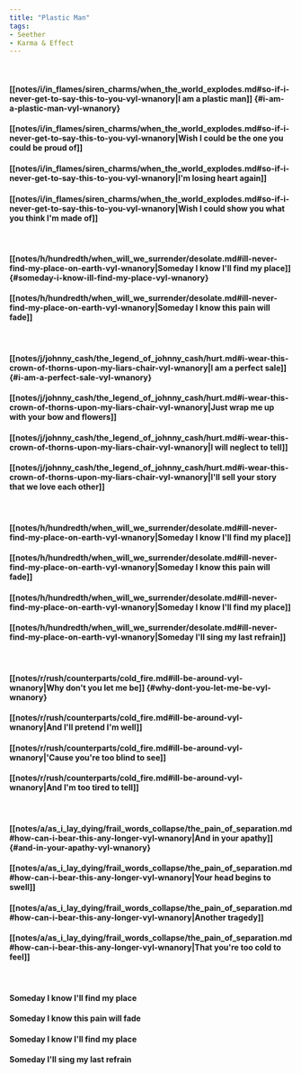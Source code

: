 ```yaml
---
title: "Plastic Man"
tags:
- Seether
- Karma & Effect
---
```

&nbsp;
#### [[notes/i/in_flames/siren_charms/when_the_world_explodes.md#so-if-i-never-get-to-say-this-to-you-vyl-wnanory|I am a plastic man]] {#i-am-a-plastic-man-vyl-wnanory}
#### [[notes/i/in_flames/siren_charms/when_the_world_explodes.md#so-if-i-never-get-to-say-this-to-you-vyl-wnanory|Wish I could be the one you could be proud of]]
#### [[notes/i/in_flames/siren_charms/when_the_world_explodes.md#so-if-i-never-get-to-say-this-to-you-vyl-wnanory|I'm losing heart again]]
#### [[notes/i/in_flames/siren_charms/when_the_world_explodes.md#so-if-i-never-get-to-say-this-to-you-vyl-wnanory|Wish I could show you what you think I'm made of]]
&nbsp;
#### [[notes/h/hundredth/when_will_we_surrender/desolate.md#ill-never-find-my-place-on-earth-vyl-wnanory|Someday I know I'll find my place]] {#someday-i-know-ill-find-my-place-vyl-wnanory}
#### [[notes/h/hundredth/when_will_we_surrender/desolate.md#ill-never-find-my-place-on-earth-vyl-wnanory|Someday I know this pain will fade]]
&nbsp;
#### [[notes/j/johnny_cash/the_legend_of_johnny_cash/hurt.md#i-wear-this-crown-of-thorns-upon-my-liars-chair-vyl-wnanory|I am a perfect sale]] {#i-am-a-perfect-sale-vyl-wnanory}
#### [[notes/j/johnny_cash/the_legend_of_johnny_cash/hurt.md#i-wear-this-crown-of-thorns-upon-my-liars-chair-vyl-wnanory|Just wrap me up with your bow and flowers]]
#### [[notes/j/johnny_cash/the_legend_of_johnny_cash/hurt.md#i-wear-this-crown-of-thorns-upon-my-liars-chair-vyl-wnanory|I will neglect to tell]]
#### [[notes/j/johnny_cash/the_legend_of_johnny_cash/hurt.md#i-wear-this-crown-of-thorns-upon-my-liars-chair-vyl-wnanory|I'll sell your story that we love each other]]
&nbsp;
#### [[notes/h/hundredth/when_will_we_surrender/desolate.md#ill-never-find-my-place-on-earth-vyl-wnanory|Someday I know I'll find my place]]
#### [[notes/h/hundredth/when_will_we_surrender/desolate.md#ill-never-find-my-place-on-earth-vyl-wnanory|Someday I know this pain will fade]]
#### [[notes/h/hundredth/when_will_we_surrender/desolate.md#ill-never-find-my-place-on-earth-vyl-wnanory|Someday I know I'll find my place]]
#### [[notes/h/hundredth/when_will_we_surrender/desolate.md#ill-never-find-my-place-on-earth-vyl-wnanory|Someday I'll sing my last refrain]]
&nbsp;
#### [[notes/r/rush/counterparts/cold_fire.md#ill-be-around-vyl-wnanory|Why don't you let me be]] {#why-dont-you-let-me-be-vyl-wnanory}
#### [[notes/r/rush/counterparts/cold_fire.md#ill-be-around-vyl-wnanory|And I'll pretend I'm well]]
#### [[notes/r/rush/counterparts/cold_fire.md#ill-be-around-vyl-wnanory|'Cause you're too blind to see]]
#### [[notes/r/rush/counterparts/cold_fire.md#ill-be-around-vyl-wnanory|And I'm too tired to tell]]
&nbsp;
#### [[notes/a/as_i_lay_dying/frail_words_collapse/the_pain_of_separation.md#how-can-i-bear-this-any-longer-vyl-wnanory|And in your apathy]] {#and-in-your-apathy-vyl-wnanory}
#### [[notes/a/as_i_lay_dying/frail_words_collapse/the_pain_of_separation.md#how-can-i-bear-this-any-longer-vyl-wnanory|Your head begins to swell]]
#### [[notes/a/as_i_lay_dying/frail_words_collapse/the_pain_of_separation.md#how-can-i-bear-this-any-longer-vyl-wnanory|Another tragedy]]
#### [[notes/a/as_i_lay_dying/frail_words_collapse/the_pain_of_separation.md#how-can-i-bear-this-any-longer-vyl-wnanory|That you're too cold to feel]]
&nbsp;
#### Someday I know I'll find my place
#### Someday I know this pain will fade
#### Someday I know I'll find my place
#### Someday I'll sing my last refrain
